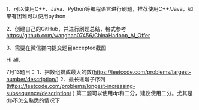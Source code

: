 1、可以使用C++、Java、Python等编程语言进行刷题，推荐使用C++/Java，如果有困难可以使用python

2、创建自己的GitHub，并进行刷题总结，格式参考
https://github.com/wanghao07456/ChinaHadoop_AI_Offer

3、需要在微信群内提交题目accepted截图

Hi all,

7月13题目：
1、把数组排成最大的数(https://leetcode.com/problems/largest-number/description/)
2、最长递增子序列(https://leetcode.com/problems/longest-increasing-subsequence/description/ )
第二题可以使用dp和二分，建议使用二分。尤其是dp不怎么熟悉的情况下

